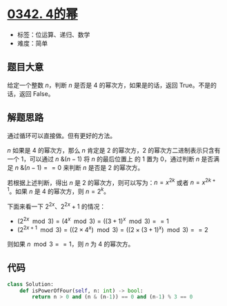 # [0342. 4的幂](https://leetcode.cn/problems/power-of-four/)

- 标签：位运算、递归、数学
- 难度：简单

## 题目大意

给定一个整数 $n$，判断 $n$ 是否是 $4$ 的幂次方，如果是的话，返回 True。不是的话，返回 False。

## 解题思路

通过循环可以直接做。但有更好的方法。

$n$ 如果是 $4$ 的幂次方，那么 $n$ 肯定是 $2$ 的幂次方，$2$ 的幂次方二进制表示只含有一个 $1$，可以通过 $n \text{ \& } (n - 1)$ 将 $n$ 的最后位置上 的 $1$ 置为 $0$，通过判断 $n$ 是否满足 $n \text { \& } (n - 1) == 0$ 来判断 $n$ 是否是 $2$ 的幂次方。

若根据上述判断，得出 $n$ 是 $2$ 的幂次方，则可以写为：$n = x^{2k}$ 或者 $n = x^{2k+1}$。如果 $n$ 是 $4$ 的幂次方，则 $n = 2^{k}$。

下面来看一下  $2^{2x}$、$2^{2x}+1$ 的情况：

- $(2^{2x} \mod 3) = (4^x \mod 3) = ((3+1)^x \mod 3) == 1$
- $(2^{2x+1} \mod 3) = ((2 \times 4^x) \mod 3) = ((2 \times (3+1)^x) \mod 3) == 2$

则如果 $n \mod 3 == 1$，则 $n$ 为 $4$ 的幂次方。

## 代码

```python
class Solution:
    def isPowerOfFour(self, n: int) -> bool:
        return n > 0 and (n & (n-1)) == 0 and (n-1) % 3 == 0
```

